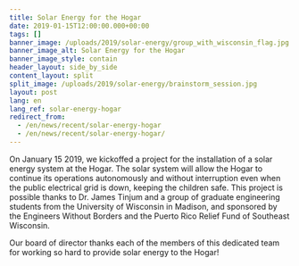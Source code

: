 ```yaml
---
title: Solar Energy for the Hogar
date: 2019-01-15T12:00:00.000+00:00
tags: []
banner_image: /uploads/2019/solar-energy/group_with_wisconsin_flag.jpg
banner_image_alt: Solar Energy for the Hogar
banner_image_style: contain
header_layout: side_by_side
content_layout: split
split_image: /uploads/2019/solar-energy/brainstorm_session.jpg
layout: post
lang: en
lang_ref: solar-energy-hogar
redirect_from:
  - /en/news/recent/solar-energy-hogar
  - /en/news/recent/solar-energy-hogar/
---
```

On January 15 2019, we kickoffed a project for the installation of a solar energy system at the Hogar. The solar system will allow the Hogar to continue its operations autonomously and without interruption even when the public electrical grid is down, keeping the children safe.  This project is possible thanks to Dr. James Tinjum and a group of graduate engineering students from the University of Wisconsin in Madison, and sponsored by the Engineers Without Borders and the Puerto Rico Relief Fund of Southeast Wisconsin.

Our board of director thanks each of the members of this dedicated team for working so hard to provide solar energy to the Hogar!
